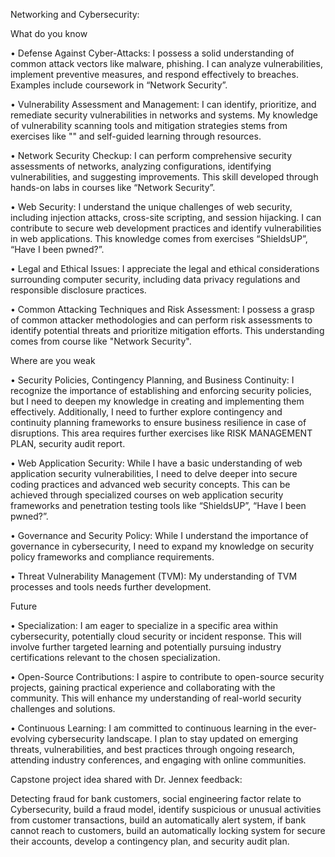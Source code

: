 Networking and Cybersecurity:

What do you know 

•	Defense Against Cyber-Attacks: I possess a solid understanding of common attack vectors like malware, phishing. I can analyze vulnerabilities, implement preventive measures, and respond effectively to breaches. Examples include coursework in “Network Security”.

•	Vulnerability Assessment and Management: I can identify, prioritize, and remediate security vulnerabilities in networks and systems. My knowledge of vulnerability scanning tools and mitigation strategies stems from exercises like "" and self-guided learning through resources.

•	Network Security Checkup: I can perform comprehensive security assessments of networks, analyzing configurations, identifying vulnerabilities, and suggesting improvements. This skill developed through hands-on labs in courses like “Network Security”.

•	Web Security: I understand the unique challenges of web security, including injection attacks, cross-site scripting, and session hijacking. I can contribute to secure web development practices and identify vulnerabilities in web applications. This knowledge comes from exercises “ShieldsUP”, “Have I been pwned?”.

•	Legal and Ethical Issues: I appreciate the legal and ethical considerations surrounding computer security, including data privacy regulations and responsible disclosure practices.

•	Common Attacking Techniques and Risk Assessment: I possess a grasp of common attacker methodologies and can perform risk assessments to identify potential threats and prioritize mitigation efforts. This understanding comes from course like "Network Security".

Where are you weak

•	Security Policies, Contingency Planning, and Business Continuity: I recognize the importance of establishing and enforcing security policies, but I need to deepen my knowledge in creating and implementing them effectively. Additionally, I need to further explore contingency and continuity planning frameworks to ensure business resilience in case of disruptions. This area requires further exercises like RISK MANAGEMENT PLAN, security audit report.

•	Web Application Security: While I have a basic understanding of web application security vulnerabilities, I need to delve deeper into secure coding practices and advanced web security concepts. This can be achieved through specialized courses on web application security frameworks and penetration testing tools like “ShieldsUP”, “Have I been pwned?”.

•	Governance and Security Policy: While I understand the importance of governance in cybersecurity, I need to expand my knowledge on security policy frameworks and compliance requirements.

•	Threat Vulnerability Management (TVM): My understanding of TVM processes and tools needs further development. 

Future

•	Specialization: I am eager to specialize in a specific area within cybersecurity, potentially cloud security or incident response. This will involve further targeted learning and potentially pursuing industry certifications relevant to the chosen specialization.

•	Open-Source Contributions: I aspire to contribute to open-source security projects, gaining practical experience and collaborating with the community. This will enhance my understanding of real-world security challenges and solutions.

•	Continuous Learning: I am committed to continuous learning in the ever-evolving cybersecurity landscape. I plan to stay updated on emerging threats, vulnerabilities, and best practices through ongoing research, attending industry conferences, and engaging with online communities.

Capstone project idea shared with Dr. Jennex feedback:

Detecting fraud for bank customers, social engineering factor relate to Cybersecurity, build a fraud model, identify suspicious or unusual activities from customer transactions, build an automatically alert system, if bank cannot reach to customers, build an automatically locking system for secure their accounts, develop a contingency plan, and security audit plan.


